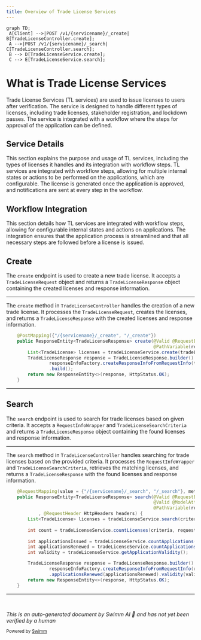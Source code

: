 ```yaml
---
title: Overview of Trade License Services
---
```

```mermaid
graph TD;
 A[Client] -->|POST /v1/{servicename}/_create| B[TradeLicenseController.create];
 A -->|POST /v1/{servicename}/_search| C[TradeLicenseController.search];
 B --> D[TradeLicenseService.create];
 C --> E[TradeLicenseService.search];
```

# What is Trade License Services

Trade License Services (TL services) are used to issue licenses to users after verification. The service is designed to handle different types of licenses, including trade licenses, stakeholder registration, and lockdown passes. The service is integrated with a workflow where the steps for approval of the application can be defined.

## Service Details

This section explains the purpose and usage of TL services, including the types of licenses it handles and its integration with workflow steps. TL services are integrated with workflow steps, allowing for multiple internal states or actions to be performed on the applications, which are configurable. The license is generated once the application is approved, and notifications are sent at every step in the workflow.

## Workflow Integration

This section details how TL services are integrated with workflow steps, allowing for configurable internal states and actions on applications. The integration ensures that the application process is streamlined and that all necessary steps are followed before a license is issued.

## Create

The <SwmToken path="municipal-services/tl-services/src/main/java/org/egov/tl/web/controllers/TradeLicenseController.java" pos="60:8:8" line-data="    public ResponseEntity&lt;TradeLicenseResponse&gt; create(@Valid @RequestBody TradeLicenseRequest tradeLicenseRequest,">`create`</SwmToken> endpoint is used to create a new trade license. It accepts a <SwmToken path="municipal-services/tl-services/src/main/java/org/egov/tl/web/controllers/TradeLicenseController.java" pos="60:16:16" line-data="    public ResponseEntity&lt;TradeLicenseResponse&gt; create(@Valid @RequestBody TradeLicenseRequest tradeLicenseRequest,">`TradeLicenseRequest`</SwmToken> object and returns a <SwmToken path="municipal-services/tl-services/src/main/java/org/egov/tl/web/controllers/TradeLicenseController.java" pos="60:5:5" line-data="    public ResponseEntity&lt;TradeLicenseResponse&gt; create(@Valid @RequestBody TradeLicenseRequest tradeLicenseRequest,">`TradeLicenseResponse`</SwmToken> object containing the created licenses and response information.

<SwmSnippet path="/municipal-services/tl-services/src/main/java/org/egov/tl/web/controllers/TradeLicenseController.java" line="59">

---

The <SwmToken path="municipal-services/tl-services/src/main/java/org/egov/tl/web/controllers/TradeLicenseController.java" pos="60:8:8" line-data="    public ResponseEntity&lt;TradeLicenseResponse&gt; create(@Valid @RequestBody TradeLicenseRequest tradeLicenseRequest,">`create`</SwmToken> method in <SwmToken path="municipal-services/tl-services/src/main/java/org/egov/tl/web/controllers/TradeLicenseController.java" pos="31:5:5" line-data="    public class TradeLicenseController {">`TradeLicenseController`</SwmToken> handles the creation of a new trade license. It processes the <SwmToken path="municipal-services/tl-services/src/main/java/org/egov/tl/web/controllers/TradeLicenseController.java" pos="60:16:16" line-data="    public ResponseEntity&lt;TradeLicenseResponse&gt; create(@Valid @RequestBody TradeLicenseRequest tradeLicenseRequest,">`TradeLicenseRequest`</SwmToken>, creates the licenses, and returns a <SwmToken path="municipal-services/tl-services/src/main/java/org/egov/tl/web/controllers/TradeLicenseController.java" pos="60:5:5" line-data="    public ResponseEntity&lt;TradeLicenseResponse&gt; create(@Valid @RequestBody TradeLicenseRequest tradeLicenseRequest,">`TradeLicenseResponse`</SwmToken> with the created licenses and response information.

```java
    @PostMapping({"/{servicename}/_create", "/_create"})
    public ResponseEntity<TradeLicenseResponse> create(@Valid @RequestBody TradeLicenseRequest tradeLicenseRequest,
                                                       @PathVariable(required = false) String servicename) {
        List<TradeLicense> licenses = tradeLicenseService.create(tradeLicenseRequest, servicename);
        TradeLicenseResponse response = TradeLicenseResponse.builder().licenses(licenses).responseInfo(
                responseInfoFactory.createResponseInfoFromRequestInfo(tradeLicenseRequest.getRequestInfo(), true))
                .build();
        return new ResponseEntity<>(response, HttpStatus.OK);
    }
```

---

</SwmSnippet>

## Search

The <SwmToken path="municipal-services/tl-services/src/main/java/org/egov/tl/web/controllers/TradeLicenseController.java" pos="70:8:8" line-data="    public ResponseEntity&lt;TradeLicenseResponse&gt; search(@Valid @RequestBody RequestInfoWrapper requestInfoWrapper,">`search`</SwmToken> endpoint is used to search for trade licenses based on given criteria. It accepts a <SwmToken path="municipal-services/tl-services/src/main/java/org/egov/tl/web/controllers/TradeLicenseController.java" pos="70:16:16" line-data="    public ResponseEntity&lt;TradeLicenseResponse&gt; search(@Valid @RequestBody RequestInfoWrapper requestInfoWrapper,">`RequestInfoWrapper`</SwmToken> and <SwmToken path="municipal-services/tl-services/src/main/java/org/egov/tl/web/controllers/TradeLicenseController.java" pos="71:7:7" line-data="                                                       @Valid @ModelAttribute TradeLicenseSearchCriteria criteria,">`TradeLicenseSearchCriteria`</SwmToken> and returns a <SwmToken path="municipal-services/tl-services/src/main/java/org/egov/tl/web/controllers/TradeLicenseController.java" pos="60:5:5" line-data="    public ResponseEntity&lt;TradeLicenseResponse&gt; create(@Valid @RequestBody TradeLicenseRequest tradeLicenseRequest,">`TradeLicenseResponse`</SwmToken> object containing the found licenses and response information.

<SwmSnippet path="/municipal-services/tl-services/src/main/java/org/egov/tl/web/controllers/TradeLicenseController.java" line="69">

---

The <SwmToken path="municipal-services/tl-services/src/main/java/org/egov/tl/web/controllers/TradeLicenseController.java" pos="70:8:8" line-data="    public ResponseEntity&lt;TradeLicenseResponse&gt; search(@Valid @RequestBody RequestInfoWrapper requestInfoWrapper,">`search`</SwmToken> method in <SwmToken path="municipal-services/tl-services/src/main/java/org/egov/tl/web/controllers/TradeLicenseController.java" pos="31:5:5" line-data="    public class TradeLicenseController {">`TradeLicenseController`</SwmToken> handles searching for trade licenses based on the provided criteria. It processes the <SwmToken path="municipal-services/tl-services/src/main/java/org/egov/tl/web/controllers/TradeLicenseController.java" pos="70:16:16" line-data="    public ResponseEntity&lt;TradeLicenseResponse&gt; search(@Valid @RequestBody RequestInfoWrapper requestInfoWrapper,">`RequestInfoWrapper`</SwmToken> and <SwmToken path="municipal-services/tl-services/src/main/java/org/egov/tl/web/controllers/TradeLicenseController.java" pos="71:7:7" line-data="                                                       @Valid @ModelAttribute TradeLicenseSearchCriteria criteria,">`TradeLicenseSearchCriteria`</SwmToken>, retrieves the matching licenses, and returns a <SwmToken path="municipal-services/tl-services/src/main/java/org/egov/tl/web/controllers/TradeLicenseController.java" pos="70:5:5" line-data="    public ResponseEntity&lt;TradeLicenseResponse&gt; search(@Valid @RequestBody RequestInfoWrapper requestInfoWrapper,">`TradeLicenseResponse`</SwmToken> with the found licenses and response information.

```java
    @RequestMapping(value = {"/{servicename}/_search", "/_search"}, method = RequestMethod.POST)
    public ResponseEntity<TradeLicenseResponse> search(@Valid @RequestBody RequestInfoWrapper requestInfoWrapper,
                                                       @Valid @ModelAttribute TradeLicenseSearchCriteria criteria,
                                                       @PathVariable(required = false) String servicename
            , @RequestHeader HttpHeaders headers) {
        List<TradeLicense> licenses = tradeLicenseService.search(criteria, requestInfoWrapper.getRequestInfo(), servicename, headers);
        
        int count = tradeLicenseService.countLicenses(criteria, requestInfoWrapper.getRequestInfo(), servicename, headers);
        
        int applicationsIssued = tradeLicenseService.countApplications(criteria, requestInfoWrapper.getRequestInfo(), servicename, headers).get(TLConstants.ISSUED_COUNT);
        int applicationsRenewed = tradeLicenseService.countApplications(criteria, requestInfoWrapper.getRequestInfo(), servicename, headers).get(TLConstants.RENEWED_COUNT);
        int validity = tradeLicenseService.getApplicationValidity();

        TradeLicenseResponse response = TradeLicenseResponse.builder().licenses(licenses).responseInfo(
                responseInfoFactory.createResponseInfoFromRequestInfo(requestInfoWrapper.getRequestInfo(), true)).count(count).applicationsIssued(applicationsIssued)
        		.applicationsRenewed(applicationsRenewed).validity(validity).build();
        return new ResponseEntity<>(response, HttpStatus.OK);
    }
```

---

</SwmSnippet>

&nbsp;

*This is an auto-generated document by Swimm AI 🌊 and has not yet been verified by a human*

<SwmMeta version="3.0.0" repo-id="Z2l0aHViJTNBJTNBRElHSVQtT1NTJTNBJTNBU3dpbW0tRGVtbw==" repo-name="DIGIT-OSS" doc-type="overview"><sup>Powered by [Swimm](/)</sup></SwmMeta>
